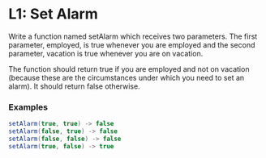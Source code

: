 # L1: Set Alarm
Write a function named setAlarm which receives two parameters. The first parameter, employed, is true whenever you are employed and the second parameter, vacation is true whenever you are on vacation.

The function should return true if you are employed and not on vacation (because these are the circumstances under which you need to set an alarm). It should return false otherwise.

### Examples
```java
setAlarm(true, true) -> false
setAlarm(false, true) -> false
setAlarm(false, false) -> false
setAlarm(true, false) -> true
```